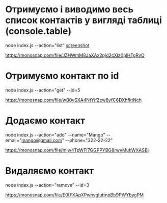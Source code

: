 # Отримуємо і виводимо весь список контактів у вигляді таблиці (console.table)

node index.js --action="list"
[screenshot](https://monosnap.com/file/JZHWmM8JaXAx2pjd2cXIz0plHTgRyO)

https://monosnap.com/file/JZHWmM8JaXAx2pjd2cXIz0plHTgRyO

# Отримуємо контакт по id

node index.js --action="get" --id=5

https://monosnap.com/file/wB0ySXA4NtYjfZcw8yfC6DXhfktNch

# Додаємо контакт

node index.js --action="add" --name="Mango" --email="mango@gmail.com" --phone="322-22-22"

https://monosnap.com/file/mjw4TpWFI7GGPPYBG8rwvMuhWXASBl

# Видаляємо контакт

node index.js --action="remove" --id=3

https://monosnap.com/file/E0tFXApXPwhygIuttnpBb9PWYbygPM
